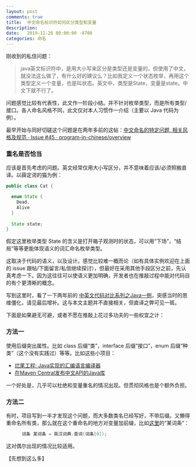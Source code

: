 ```yaml
---
layout: post
comments: true
title:  中文命名标识符如何区分类型和变量
description: 
date:   2019-11-26 00:00:00 -0700
categories: 命名
---
```


刚收到的私信问题：

> java英文标识符中，是用大小写来区分是类型还是变量的，但使用了中文，就没法这么做了，有什么好的建议么？比如我定义一个状态枚举，再用这个类型定义一个变量，也是叫状态。英文中，类型是State，变量是state。中文下就不行了。

问题感觉比较有代表性，此文作一阶段小结。并不针对枚举类型，而是所有类型/接口。各人命名风格不同，此文仅对本人习惯作一介绍（主要以 Java 代码为例）。

最早开始与同好切磋这个问题是在两年多前的这帖：[中文命名的特定问题, 相关风格及规范 · Issue #45 · program-in-chinese/overview](https://github.com/program-in-chinese/overview/issues/45)

### 重名是否恰当

应该是首先考虑的问题。英文经常仅用大小写区分，并不意味着应该/必须照搬直译。以薛定谔的猫为例：
```java
public class Cat {

  enum State {
    Dead,
    Alive
  }
  
  State state;
}
```
假定这里枚举类型 State 的含义是打开箱子观测时的状态，可以用“下场”，“结局”等等更能体现语义的词汇命名枚举类型。

这取决于代码的语义，以及设计。感觉比较难一概而论（如有具体实例欢迎在上面的 issue 跟帖/下面留言/私信继续探讨），但最好在采用其他手段区分之前，先认真考虑一下。因为这往往可以使语义更加明确，开发者也在推敲过程中能对代码目的有个更清晰的概念。

写到这里时，看了一下两年前的 [中英文代码对比系列之Java一例](https://zhuanlan.zhihu.com/p/30905033)，突感当时的思维僵化，请见最后增补。这与本文主题并不直接相关，但直译之弊可见一斑。

下面是如果避无可避，或者不愿在推敲上花过多功夫的一些权宜之计：
### 方法一

使用后缀突出属性。比如 class 后缀“类”，interface 后缀“接口”，enum 后缀“种类”（这个没有实践过）等等。比如这些小项目：
- [烂尾工程: Java实现的汇编语言编译器​](https://zhuanlan.zhihu.com/p/32607169)
- [在Maven Central发布中文API的Java库​](https://zhuanlan.zhihu.com/p/28024364)

一个好处是，几乎可以杜绝和变量重名的情况出现。但贯彻风格也是个额外负担。
### 方法二

有时，项目写到一半才发现这个问题，而大多数类名已经写好，不带后缀。又懒得重命名所有类，那么就在这个重命名的地方对变量加前缀，比如[这里](https://github.com/program-in-chinese/english-chinese-dictionary/blob/703d97862e7023466abda9f97aa232e553a2f5f9/src/test/java/com/codeinchinese/%E8%8B%B1%E6%B1%89%E8%AF%8D%E5%85%B8/%E8%AF%8D%E8%A1%A8%E6%A0%A1%E9%AA%8CTest.java#L260)的“某词条”：
```java
      词条 某词条 = 英汉词典.查词(词条[0]);
```
这对偶尔出现的情况比较适用。

【先想到这么多】